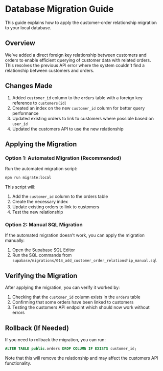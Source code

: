 # Database Migration Guide

This guide explains how to apply the customer-order relationship migration to your local database.

## Overview

We've added a direct foreign key relationship between customers and orders to enable efficient querying of customer data with related orders. This resolves the previous API error where the system couldn't find a relationship between customers and orders.

## Changes Made

1. Added `customer_id` column to the `orders` table with a foreign key reference to `customers(id)`
2. Created an index on the new `customer_id` column for better query performance
3. Updated existing orders to link to customers where possible based on `user_id`
4. Updated the customers API to use the new relationship

## Applying the Migration

### Option 1: Automated Migration (Recommended)

Run the automated migration script:

```bash
npm run migrate:local
```

This script will:
1. Add the `customer_id` column to the orders table
2. Create the necessary index
3. Update existing orders to link to customers
4. Test the new relationship

### Option 2: Manual SQL Migration

If the automated migration doesn't work, you can apply the migration manually:

1. Open the Supabase SQL Editor
2. Run the SQL commands from `supabase/migrations/014_add_customer_order_relationship_manual.sql`

## Verifying the Migration

After applying the migration, you can verify it worked by:

1. Checking that the `customer_id` column exists in the `orders` table
2. Confirming that some orders have been linked to customers
3. Testing the customers API endpoint which should now work without errors

## Rollback (If Needed)

If you need to rollback the migration, you can run:

```sql
ALTER TABLE public.orders DROP COLUMN IF EXISTS customer_id;
```

Note that this will remove the relationship and may affect the customers API functionality.